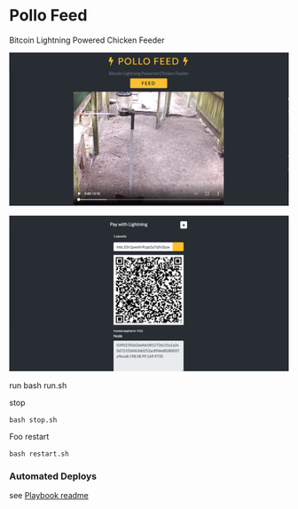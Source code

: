 # Pollo Feed

Bitcoin Lightning Powered Chicken Feeder


![home](ss1.png)


![pay](ss2.png)


run 
    bash run.sh

stop 

    bash stop.sh
Foo
restart

    bash restart.sh


### Automated Deploys

see [Playbook readme](playbooks/README.md)

